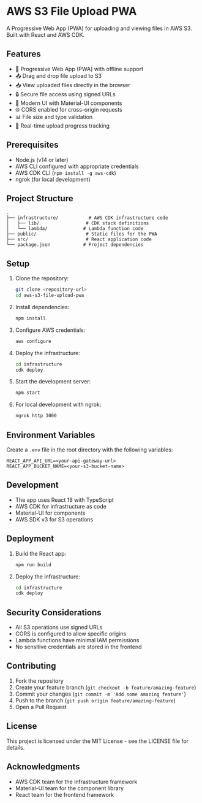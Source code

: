 # AWS S3 File Upload PWA

A Progressive Web App (PWA) for uploading and viewing files in AWS S3. Built with React and AWS CDK.

## Features

- 📱 Progressive Web App (PWA) with offline support
- 📤 Drag and drop file upload to S3
- 📥 View uploaded files directly in the browser
- 🔒 Secure file access using signed URLs
- 🎨 Modern UI with Material-UI components
- 🌐 CORS enabled for cross-origin requests
- 📊 File size and type validation
- 🔄 Real-time upload progress tracking

## Prerequisites

- Node.js (v14 or later)
- AWS CLI configured with appropriate credentials
- AWS CDK CLI (`npm install -g aws-cdk`)
- ngrok (for local development)

## Project Structure

```
.
├── infrastructure/           # AWS CDK infrastructure code
│   ├── lib/                 # CDK stack definitions
│   └── lambda/             # Lambda function code
├── public/                  # Static files for the PWA
├── src/                     # React application code
└── package.json            # Project dependencies
```

## Setup

1. Clone the repository:
   ```bash
   git clone <repository-url>
   cd aws-s3-file-upload-pwa
   ```

2. Install dependencies:
   ```bash
   npm install
   ```

3. Configure AWS credentials:
   ```bash
   aws configure
   ```

4. Deploy the infrastructure:
   ```bash
   cd infrastructure
   cdk deploy
   ```

5. Start the development server:
   ```bash
   npm start
   ```

6. For local development with ngrok:
   ```bash
   ngrok http 3000
   ```

## Environment Variables

Create a `.env` file in the root directory with the following variables:

```env
REACT_APP_API_URL=<your-api-gateway-url>
REACT_APP_BUCKET_NAME=<your-s3-bucket-name>
```

## Development

- The app uses React 18 with TypeScript
- AWS CDK for infrastructure as code
- Material-UI for components
- AWS SDK v3 for S3 operations

## Deployment

1. Build the React app:
   ```bash
   npm run build
   ```

2. Deploy the infrastructure:
   ```bash
   cd infrastructure
   cdk deploy
   ```

## Security Considerations

- All S3 operations use signed URLs
- CORS is configured to allow specific origins
- Lambda functions have minimal IAM permissions
- No sensitive credentials are stored in the frontend

## Contributing

1. Fork the repository
2. Create your feature branch (`git checkout -b feature/amazing-feature`)
3. Commit your changes (`git commit -m 'Add some amazing feature'`)
4. Push to the branch (`git push origin feature/amazing-feature`)
5. Open a Pull Request

## License

This project is licensed under the MIT License - see the LICENSE file for details.

## Acknowledgments

- AWS CDK team for the infrastructure framework
- Material-UI team for the component library
- React team for the frontend framework 